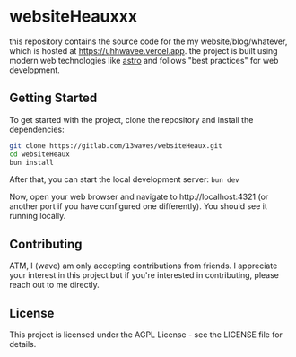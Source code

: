 # websiteHeauxxx
this repository contains the source code for the my website/blog/whatever, which is hosted at https://uhhwavee.vercel.app. the project is built using modern web technologies like [astro](https://astro.build) and follows "best practices" for web development.

## Getting Started
To get started with the project, clone the repository and install the dependencies:

```bash
git clone https://gitlab.com/13waves/websiteHeaux.git
cd websiteHeaux
bun install
```

After that, you can start the local development server:
`bun dev`

Now, open your web browser and navigate to http://localhost:4321 (or another port if you have configured one differently). You should see it running locally.

## Contributing
ATM, I (wave) am only accepting contributions from friends. I appreciate your interest in this project but if you're interested in contributing, please reach out to me directly.

## License
This project is licensed under the AGPL License - see the LICENSE file for details.
